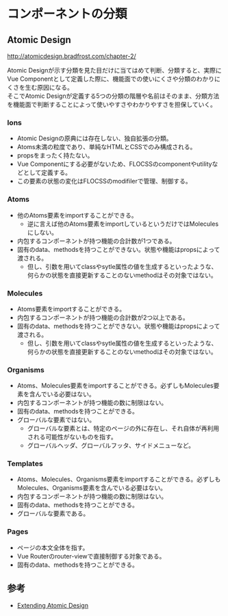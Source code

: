 # コンポーネントの分類

## Atomic Design

http://atomicdesign.bradfrost.com/chapter-2/

Atomic Designが示す分類を見た目だけに当てはめて判断、分類すると、実際にVue Componentとして定義した際に、機能面での使いにくさや分類のわかりにくさを生む原因になる。  
そこでAtomic Designが定義する5つの分類の階層や名前はそのまま、分類方法を機能面で判断することによって使いやすさやわかりやすさを担保していく。  

### Ions

- Atomic Designの原典には存在しない、独自拡張の分類。
- Atoms未満の粒度であり、単純なHTMLとCSSでのみ構成される。
- propsをまったく持たない。
- Vue Componentにする必要がないため、FLOCSSのcomponentやutilityなどとして定義する。
- この要素の状態の変化はFLOCSSのmodifilerで管理、制御する。

### Atoms

- 他のAtoms要素をimportすることができる。
  - 逆に言えば他のAtoms要素をimportしているというだけではMoleculesにしない。
- 内包するコンポーネントが持つ機能の合計数が1つである。
- 固有のdata、methodsを持つことができない。状態や機能はpropsによって渡される。
    - 但し、引数を用いてclassやsytle属性の値を生成するといったような、何らかの状態を直接更新することのないmethodはその対象ではない。

### Molecules

- Atoms要素をimportすることができる。
- 内包するコンポーネントが持つ機能の合計数が2つ以上である。
- 固有のdata、methodsを持つことができない。状態や機能はpropsによって渡される。
    - 但し、引数を用いてclassやsytle属性の値を生成するといったような、何らかの状態を直接更新することのないmethodはその対象ではない。

### Organisms

- Atoms、Molecules要素をimportすることができる。必ずしもMolecules要素を含んでいる必要はない。
- 内包するコンポーネントが持つ機能の数に制限はない。
- 固有のdata、methodsを持つことができる。
- グローバルな要素ではない。
  - グローバルな要素とは、特定のページの外に存在し、それ自体が再利用される可能性がないものを指す。
  - グローバルヘッダ、グローバルフッタ、サイドメニューなど。

### Templates

- Atoms、Molecules、Organisms要素をimportすることができる。必ずしもMolecules、Organisms要素を含んでいる必要はない。
- 内包するコンポーネントが持つ機能の数に制限はない。
- 固有のdata、methodsを持つことができる。
- グローバルな要素である。

### Pages

- ページの本文全体を指す。
- Vue Routerのrouter-viewで直接制御する対象である。
- 固有のdata、methodsを持つことができる。

## 参考

- [Extending Atomic Design](http://bradfrost.com/blog/post/extending-atomic-design/)
